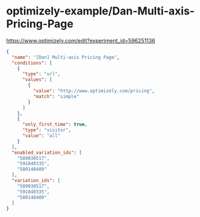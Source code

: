 optimizely-example/Dan-Multi-axis-Pricing-Page
=============================================

https://www.optimizely.com/edit?experiment_id=596251136

```json
{
  "name": "[Dan] Multi-axis Pricing Page",
  "conditions": [
    {
      "type": "url",
      "values": [
        {
          "value": "http://www.optimizely.com/pricing",
          "match": "simple"
        }
      ]
    },
    {
      "only_first_time": true,
      "type": "visitor",
      "value": "all"
    }
  ],
  "enabled_variation_ids": [
    "589030517",
    "591840335",
    "580140409"
  ],
  "variation_ids": [
    "589030517",
    "591840335",
    "580140409"
  ]
}
```